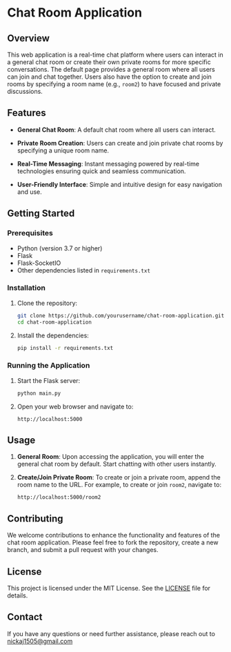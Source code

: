 # Chat Room Application

## Overview

This web application is a real-time chat platform where users can interact in a general chat room or create their own private rooms for more specific conversations. The default page provides a general room where all users can join and chat together. Users also have the option to create and join rooms by specifying a room name (e.g., `room2`) to have focused and private discussions.

## Features

- **General Chat Room**: A default chat room where all users can interact.

- **Private Room Creation**: Users can create and join private chat rooms by specifying a unique room name.

- **Real-Time Messaging**: Instant messaging powered by real-time technologies ensuring quick and seamless communication.

- **User-Friendly Interface**: Simple and intuitive design for easy navigation and use.

## Getting Started

### Prerequisites

- Python (version 3.7 or higher)
- Flask
- Flask-SocketIO
- Other dependencies listed in `requirements.txt`

### Installation

1. Clone the repository:
   ```bash
   git clone https://github.com/yourusername/chat-room-application.git
   cd chat-room-application
   ```

2. Install the dependencies:
   ```bash
   pip install -r requirements.txt
   ```

### Running the Application

1. Start the Flask server:
   ```bash
   python main.py
   ```

2. Open your web browser and navigate to:
   ```
   http://localhost:5000
   ```

## Usage

1. **General Room**: Upon accessing the application, you will enter the general chat room by default. Start chatting with other users instantly.

2. **Create/Join Private Room**: To create or join a private room, append the room name to the URL. For example, to create or join `room2`, navigate to:
   ```
   http://localhost:5000/room2
   ```

## Contributing

We welcome contributions to enhance the functionality and features of the chat room application. Please feel free to fork the repository, create a new branch, and submit a pull request with your changes.

## License

This project is licensed under the MIT License. See the [LICENSE](LICENSE) file for details.

## Contact

If you have any questions or need further assistance, please reach out to nickaj1505@gmail.com